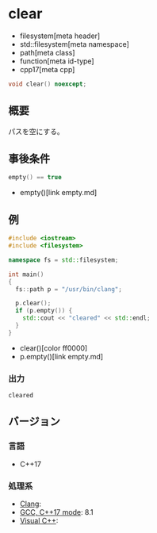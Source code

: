 # clear
* filesystem[meta header]
* std::filesystem[meta namespace]
* path[meta class]
* function[meta id-type]
* cpp17[meta cpp]

```cpp
void clear() noexcept;
```

## 概要
パスを空にする。


## 事後条件
```cpp
empty() == true
```
* empty()[link empty.md]


## 例
```cpp example
#include <iostream>
#include <filesystem>

namespace fs = std::filesystem;

int main()
{
  fs::path p = "/usr/bin/clang";

  p.clear();
  if (p.empty()) {
    std::cout << "cleared" << std::endl;
  }
}
```
* clear()[color ff0000]
* p.empty()[link empty.md]

### 出力
```
cleared
```

## バージョン
### 言語
- C++17

### 処理系
- [Clang](/implementation.md#clang):
- [GCC, C++17 mode](/implementation.md#gcc): 8.1
- [Visual C++](/implementation.md#visual_cpp):
